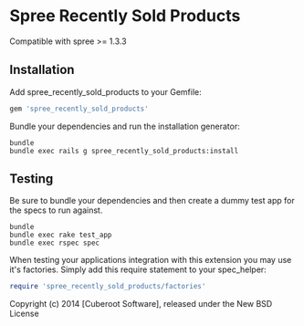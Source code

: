 Spree Recently Sold Products
=========================

Compatible with spree >= 1.3.3

Installation
------------

Add spree_recently_sold_products to your Gemfile:

```ruby
gem 'spree_recently_sold_products'
```

Bundle your dependencies and run the installation generator:

```shell
bundle
bundle exec rails g spree_recently_sold_products:install
```

Testing
-------

Be sure to bundle your dependencies and then create a dummy test app for the specs to run against.

```shell
bundle
bundle exec rake test_app
bundle exec rspec spec
```

When testing your applications integration with this extension you may use it's factories.
Simply add this require statement to your spec_helper:

```ruby
require 'spree_recently_sold_products/factories'
```

Copyright (c) 2014 [Cuberoot Software], released under the New BSD License
